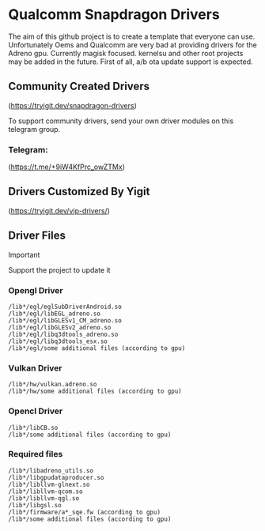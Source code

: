 # Qualcomm Snapdragon Drivers
The aim of this github project is to create a template that everyone can use. Unfortunately Oems and Qualcomm are very bad at providing drivers for the Adreno gpu.
Currently magisk focused. kernelsu and other root projects may be added in the future. First of all, a/b ota update support is expected.

## Community Created Drivers
(https://tryigit.dev/snapdragon-drivers)

To support community drivers, send your own driver modules on this telegram group.

### Telegram:
(https://t.me/+9iW4KfPrc_owZTMx)

## Drivers Customized By Yigit
(https://tryigit.dev/vip-drivers/)


## Driver Files
> [!IMPORTANT]
> Support the project to update it

### Opengl Driver
```
/lib*/egl/eglSubDriverAndroid.so
/lib*/egl/libEGL_adreno.so
/lib*/egl/libGLESv1_CM_adreno.so
/lib*/egl/libGLESv2_adreno.so
/lib*/egl/libq3dtools_adreno.so
/lib*/egl/libq3dtools_esx.so
/lib*/egl/some additional files (according to gpu)
```

### Vulkan Driver
```
/lib*/hw/vulkan.adreno.so
/lib*/hw/some additional files (according to gpu)
```

### Opencl Driver
```
/lib*/libCB.so
/lib*/some additional files (according to gpu)
```

### Required files
```
/lib*/libadreno_utils.so
/lib*/libgpudataproducer.so
/lib*/libllvm-glnext.so
/lib*/libllvm-qcom.so
/lib*/libllvm-qgl.so
/lib*/libgsl.so
/lib*/firmware/a*_sqe.fw (according to gpu)
/lib*/some additional files (according to gpu)
```
